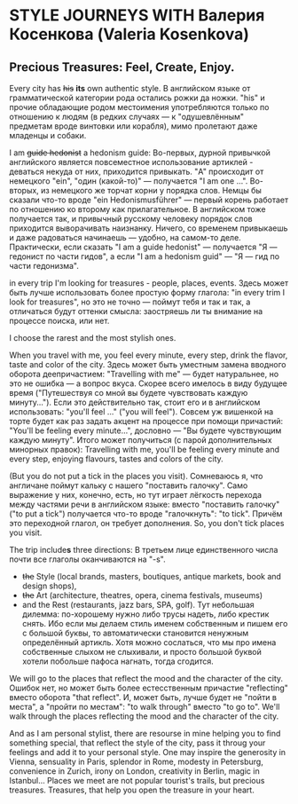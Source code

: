 # STYLE JOURNEYS WITH Валерия Косенкова (Valeria Kosenkova)

## Precious Treasures: Feel, Create, Enjoy.

Every city has ~~his~~ **its** own authentic style.
В английском языке от грамматической категории рода остались рожки да ножки. "his" и прочие обладающие родом местоимения употребляются только по отношению к людям (в редких случаях — к "одушевлённым" предметам вроде винтовки или корабля), мимо пролетают даже младенцы и собаки.

I am ~~guide hedonist~~ a hedonism guide:
Во-первых, дурной привычкой английского является повсеместное использование артиклей - деваться некуда от них, приходится привыкать. "A" происходит от немецкого "ein", "один (какой-то)" — получается "I am one ...". Во-вторых, из немецкого же торчат корни у порядка слов. Немцы бы сказали что-то вроде "ein Hedonismusführer" — первый корень работает по отношению ко второму как прилагательное. В английском тоже получается так, и привычный русскому человеку порядок слов приходится выворачивать наизнанку. Ничего, со временем привыкаешь и даже радоваться начинаешь — удобно, на самом-то деле. Практически, если сказать "I am a guide hedonist" — получается "Я — гедонист по части гидов", а если "I am a hedonism guid" — "Я — гид по части гедонизма".

in every trip I'm looking for treasures - people, places, events.
Здесь может быть лучше использовать более простую форму глагола: "in every trim I look for treasures", но это не точно — поймут тебя и так и так, а отличаться будут оттенки смысла: заостряешь ли ты внимание на процессе поиска, или нет.


I choose the rarest and the most stylish ones.

When you travel with me, you feel every minute, every step, drink the flavor, taste and color of the city.
Здесь может быть уместным замена вводного оборота деепричастием: "Travelling with me" — будет натуральнее, но это не ошибка — а вопрос вкуса.
Скорее всего имелось в виду будущее время ("Путешествуя со мной вы будете чувствовать каждую минуту..."). Если это действительно так, стоит его и в английском использовать: "you'll feel ..." ("you will feel").
Совсем уж вишенкой на торте будет как раз задать акцент на процессе при помощи причастий: "You'll be feeling every minute...", дословно — "Вы будете чувствующим каждую минуту". Итого может получиться (с парой дополнительных минорных правок):
Travelling with me, you'll be feeling every minute and every step, enjoying flavours, tastes and colors of the city.

(But you do not put a tick in the places you visit).
Сомневаюсь я, что англичане поймут кальку с нашего "поставить галочку". Само выражение у них, конечно, есть, но тут играет лёгкость перехода между частями речи в английском языке: вместо "поставить галочку" ("to put a tick") получается что-то вроде "галочкнуть": "to tick". Причём это переходной глагол, он требует дополнения.
So, you don't tick places you visit.

The trip include**s** three directions:
В третьем лице единственного числа почти все глаголы оканчиваются на "-s".

* ~~the~~ Style (local brands, masters, boutiques, antique markets, book and design shops),
* ~~the~~ Art (architecture, theatres, opera, cinema festivals, museums)
* and the Rest (restaurants, jazz bars, SPA, golf).
Тут небольшая дилемма: по-хорошему нужно либо трусы надеть, либо крестик снять. Ибо если мы делаем стиль именем собственным и пишем его с большой буквы, то автоматически становится ненужным определённый артикль. Хотя можно сослаться, что мы про имена собственные слыхом не слыхивали, и просто большой буквой хотели побольше пафоса нагнать, тогда сгодится.

We will go to the places that reflect the mood and the character of the city.
Ошибок нет, но может быть более естесственным причастие "reflecting" вместо оборота "that reflect".
И, может быть, лучше будет не "пойти в места", а "пройти по местам": "to walk through" вместо "to go to".
We'll walk through the places reflecting the mood and the character of the city.

And as I am personal stylist, there are resourse in mine helping you to find something special,
that reflect the style of the city, pass it throug your feelings and add it to your personal style.
One may inspire the generosity in Vienna, sensuality in Paris, splendor in Rome, modesty in Petersburg,
convenience in Zurich, irony on London, creativity in Berlin, magic in Istanbul...
Places we meet are not popular tourist's trails, but precious treasures. Treasures,
that help you open the treasure in your heart.
